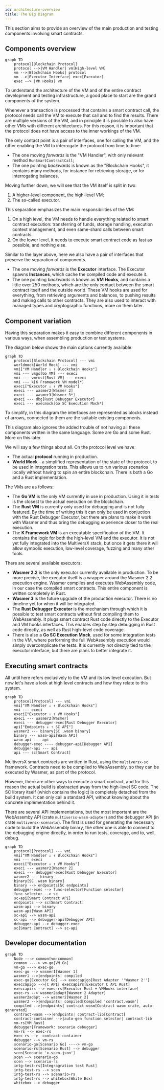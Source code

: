 ```yaml
---
id: architecture-overview
title: The Big Diagram
---
```


[comment]: # (mx-abstract)

This section aims to provide an overview of the main production and testing components involving smart contracts.

[comment]: # (mx-context-auto)

## Components overview

```mermaid
graph TD
    protocol[Blockchain Protocol]
    protocol -->|VM Handler| vm[High-level VM]
    vm -->|Blockchain Hooks| protocol
    vm -->|Executor Interface| exec[Executor]
    exec --> |VM Hooks| vm
```

To understand the architecture of the VM and of the entire contract development and testing infrastructure, a good place to start are the grand components of the system.

Whenever a transaction is processed that contains a smart contract call, the protocol needs call the VM to execute that call and to find the results. There are multiple versions of the VM, and in principle it is possible to also have other VMs with different architectures. For this reason, it is important that the protocol does not have access to the inner workings of the VM.

The only contact point is a pair of interfaces, one for calling the VM, and the other enabling the VM to interrogate the protocol from time to time:
- The one moving _forwards_ is the "VM Handler", with only relevant method `RunSmartContractCall`; 
- The one pointing _backwards_ is known as the "Blockchain Hooks", it contains many methods, for instance for retrieving storage, or for interrogating balances.

Moving further down, we will see that the VM itself is split in two:
1. A higher-level component, the high-level VM;
2. The so-called executor.

This separation emphasizes the main responsibilities of the VM:
1. On a high level, the VM needs to handle everything related to smart contract execution: transferring of funds, storage handling, execution context management, and even same-shard calls between smart contracts.
2. On the lower level, it needs to execute smart contract code as fast as possible, and nothing else.

Similar to the layer above, here we also have a pair of interfaces that preserve the separation of components.
- The one moving _forwards_ is the **Executor** interface. The Executor spawns **Instances**, which cache the compiled code and execute it.
- The one pointing _backwards_ is known as **VM Hooks**, and contains a little over 250 methods, which are the only contact between the smart contract itself and the outside world. These VM hooks are used for everything, from retrieving arguments and balances, to pushing results and making calls to other contracts. They are also used to interact with managed types and cryptographic functions, more on them later.

[comment]: # (mx-context-auto)

## Component variation

Having this separation makes it easy to combine different components in various ways, when assembling production or test systems.

The diagram below shows the main options currently available:

```mermaid
graph TD
    protocol[Blockchain Protocol] --- vmi
    worldmock[World Mock] --- vmi
    vmi["VM Handler ↓ ↑ Blockchain Hooks"]
    vmi --- vmgo[Go VM] --- execi
    vmi --- vmrust[Rust VM] --- execi
    vmi --- k[K Framework VM model*]
    execi["Executor ↓ ↑ VM Hooks"]
    execi --- wasmer2[Wasmer 2]
    execi --- wasmer3[Wasmer 3*]
    execi --- dbg[Rust Debugger Executor]
    execi --- execmock[Go SC Execution Mock*]
```

To simplify, in this diagram the interfaces are represented as blocks instead of arrows, connected to them are the suitable existing components.

This diagram also ignores the added trouble of not having all these components written in the same language. Some are Go and some Rust. More on this later.

We will say a few things about all. On the protocol level we have:
- The actual **protocol** running in production.
- **World Mock** - a simplified representation of the state of the protocol, to be used in integration tests. This allows us to run various scenarios locally without having to spin an entire blockchain. There is both a Go and a Rust implementation.

The VMs are as follows:
- The **Go VM** is the only VM currently in use in production. Using it in tests is the closest to the actual execution on the blockchain.
- The **Rust VM** is currently only used for debugging and is not fully featured. By the time of writing this it can only be used in conjuction with the Rust Debugger Executor, but there are plans to make it work with Wasmer and thus bring the debugging experience closer to the real execution.
- The **K Framework VM** is an executable specification of the VM. It contains the logic for both the high-level VM and the executor. It is not yet fully integrated into the MultiversX stack, but once it gets there it will allow symbolic execution, low-level coverage, fuzzing and many other tools.

There are several available executors:
- **Wasmer 2.2** is the only executor currently available in production. To be more precise, the executor itself is a wrapper around the Wasmer 2.2 execution engine. Wasmer compiles and executes WebAssembly code, in our case the compiled smart contracts. This entire component is written completely in Rust.
- **Wasmer 3** is the future upgrade of the production executor. There is no timeline yet for when it will be integrated.
- The **Rust Debugger Executor** is the mechanism through which it is possible to test smart contracts without first compiling them to WebAssembly. It plugs smart contract Rust code directly to the Executor and VM hooks interfaces. This enables step by step debugging in Rust code directly, as well as Rust high-level code coverage.
- There is also a **Go SC Execution Mock**, used for some integration tests in the VM, where performing the full WebAssembly execution would simply overcomplicate the tests. It is currently not directly tied to the executor interface, but there are plans to better integrate it. 


[comment]: # (mx-context-auto)

## Executing smart contracts

All until here refers exclusively to the VM and its low level execution. But now let's have a look at high level contracts and how they relate to this system.


```mermaid
graph TD
    protocol[Protocol] --- vmi
    vmi["VM Handler ↓ ↑ Blockchain Hooks"]
    vmi --- execi
    execi["Executor ↓ ↑ VM Hooks"]
    execi --- wasmer2[Wasmer]
    execi --- debugger-exec[Rust Debugger Executor]
    api["Endpoints ↓ ↑ SC API"]
    wasmer2 --- binary[SC .wasm binary]
    binary --- wasm-api[Wasm API]
    wasm-api --- api
    debugger-exec ---- debugger-api[Debugger API]
    debugger-api --- api
    api --- sc[Smart Contract]
```

MultiversX smart contracts are written in Rust, using the `multiversx-sc` framework. Contracts need to be compiled to WebAssembly, so they can be executed by Wasmer, as part of the protocol.

However, there are other ways to execute a smart contract, and for this reason the actual build is abstracted away from the high-level SC code. The SC library itself (which contains the logic) is completely detached from the build system. It can only call a standard API, without knowing about the concrete implementation behind it.

There are several API implementations, but the most important are the WebAssemby API (crate `multiversx-wasm-adapter`) and the debugger API (in crate `multiversx-scenario`). The first is used for generating the necessary code to build the WebAssembly binary, the other one is able to connect to the debugging engine directly, in order to run tests, coverage, and to, well, debug.













```mermaid
graph TD
    protocol[Protocol] --- vmi
    vmi["VM Handler ↓ ↑ Blockchain Hooks"]
    vmi --- execi
    execi["Executor ↓ ↑ VM Hooks"]
    execi --- wasmer2[Wasmer 2]
    execi --- debugger-exec[Rust Debugger Executor]
    wasmer2 --- binary
    binary[SC .wasm binary]
    binary --> endpoints[SC endpoints]
    debugger-exec --> func-selector[Function selector]
    func-selector --> sc
    sc-api[Smart Contract API]
    endpoints --> sc[Smart Contract]
    wasm-api --> binary
    wasm-api[Wasm API]
    sc-api --> wasm-api
    sc-api --> debugger-api[Debugger API]
    debugger-api --> debugger-exec
    sc[Smart Contract] --> sc-api

```



[comment]: # (mx-context-auto)

## Developer documentation

```mermaid
graph TD
    Node ---> common[vm-common]
    common ----> vm-go[VM Go]
    vm-go ---> exec-go
    exec-go --> wasmer1[Wasmer 1]
    wasmer1 -->|endpoints| compiled
    exec-go[Executor Go] --> execcapigo[Rust Adapter ''Wasmer 2'']
    execcapigo -->|C API| execcapirs[Executor C API Rust]
    execcapirs --> exec-rs[Executor Rust + VMHooks interface]
    exec-rs --> wasmer2adapt[Wasmer 2 Adapter]
    wasmer2adapt --> wasmer2[Wasmer 2]
    wasmer2 -->|endpoints| compiled[Compiled 'contract.wasm']
    compiled -->|endpoints| contract-wasm[Contract wasm crate, auto-generated]
    contract-wasm -->|endpoints| contract-lib[Contract]
    contract-container -->|auto-gen function selector| contract-lib
    vm-rs[VM Rust]
    debugger[Framework: scenario debugger]
    vm-rs --> exec-rs
    exec-rs -->  contract-container
    debugger --> vm-rs
    scenario-go[Scenario Go] ----> vm-go
    scenario-rs[Scenario Rust] --> debugger
    scen[Scenario 'x.scen.json']
    scen --> scenario-go
    scen --> scenario-rs
    intg-test-rs[Integragration test Rust]
    intg-test-rs --> scen
    intg-test-rs --> scenario-rs
    intg-test-rs --> whitebox[White Box]
    whitebox --> debugger
```



